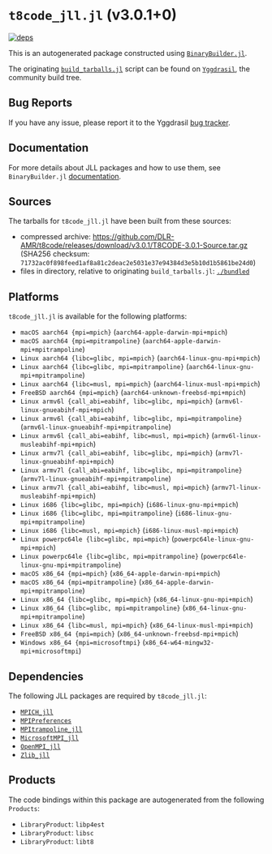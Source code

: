 # `t8code_jll.jl` (v3.0.1+0)

[![deps](https://juliahub.com/docs/t8code_jll/deps.svg)](https://juliahub.com/ui/Packages/General/t8code_jll/)

This is an autogenerated package constructed using [`BinaryBuilder.jl`](https://github.com/JuliaPackaging/BinaryBuilder.jl).

The originating [`build_tarballs.jl`](https://github.com/JuliaPackaging/Yggdrasil/blob/c6de6e2ede052c4962baf8e0b29a56b36e5e13a6/T/t8code/build_tarballs.jl) script can be found on [`Yggdrasil`](https://github.com/JuliaPackaging/Yggdrasil/), the community build tree.

## Bug Reports

If you have any issue, please report it to the Yggdrasil [bug tracker](https://github.com/JuliaPackaging/Yggdrasil/issues).

## Documentation

For more details about JLL packages and how to use them, see `BinaryBuilder.jl` [documentation](https://docs.binarybuilder.org/stable/jll/).

## Sources

The tarballs for `t8code_jll.jl` have been built from these sources:

* compressed archive: https://github.com/DLR-AMR/t8code/releases/download/v3.0.1/T8CODE-3.0.1-Source.tar.gz (SHA256 checksum: `71732ac0f898feed1af8a81c2deac2e5031e37e94384d3e5b10d1b5861be24d0`)
* files in directory, relative to originating `build_tarballs.jl`: [`./bundled`](https://github.com/JuliaPackaging/Yggdrasil/tree/c6de6e2ede052c4962baf8e0b29a56b36e5e13a6/T/t8code/bundled)

## Platforms

`t8code_jll.jl` is available for the following platforms:

* `macOS aarch64 {mpi=mpich}` (`aarch64-apple-darwin-mpi+mpich`)
* `macOS aarch64 {mpi=mpitrampoline}` (`aarch64-apple-darwin-mpi+mpitrampoline`)
* `Linux aarch64 {libc=glibc, mpi=mpich}` (`aarch64-linux-gnu-mpi+mpich`)
* `Linux aarch64 {libc=glibc, mpi=mpitrampoline}` (`aarch64-linux-gnu-mpi+mpitrampoline`)
* `Linux aarch64 {libc=musl, mpi=mpich}` (`aarch64-linux-musl-mpi+mpich`)
* `FreeBSD aarch64 {mpi=mpich}` (`aarch64-unknown-freebsd-mpi+mpich`)
* `Linux armv6l {call_abi=eabihf, libc=glibc, mpi=mpich}` (`armv6l-linux-gnueabihf-mpi+mpich`)
* `Linux armv6l {call_abi=eabihf, libc=glibc, mpi=mpitrampoline}` (`armv6l-linux-gnueabihf-mpi+mpitrampoline`)
* `Linux armv6l {call_abi=eabihf, libc=musl, mpi=mpich}` (`armv6l-linux-musleabihf-mpi+mpich`)
* `Linux armv7l {call_abi=eabihf, libc=glibc, mpi=mpich}` (`armv7l-linux-gnueabihf-mpi+mpich`)
* `Linux armv7l {call_abi=eabihf, libc=glibc, mpi=mpitrampoline}` (`armv7l-linux-gnueabihf-mpi+mpitrampoline`)
* `Linux armv7l {call_abi=eabihf, libc=musl, mpi=mpich}` (`armv7l-linux-musleabihf-mpi+mpich`)
* `Linux i686 {libc=glibc, mpi=mpich}` (`i686-linux-gnu-mpi+mpich`)
* `Linux i686 {libc=glibc, mpi=mpitrampoline}` (`i686-linux-gnu-mpi+mpitrampoline`)
* `Linux i686 {libc=musl, mpi=mpich}` (`i686-linux-musl-mpi+mpich`)
* `Linux powerpc64le {libc=glibc, mpi=mpich}` (`powerpc64le-linux-gnu-mpi+mpich`)
* `Linux powerpc64le {libc=glibc, mpi=mpitrampoline}` (`powerpc64le-linux-gnu-mpi+mpitrampoline`)
* `macOS x86_64 {mpi=mpich}` (`x86_64-apple-darwin-mpi+mpich`)
* `macOS x86_64 {mpi=mpitrampoline}` (`x86_64-apple-darwin-mpi+mpitrampoline`)
* `Linux x86_64 {libc=glibc, mpi=mpich}` (`x86_64-linux-gnu-mpi+mpich`)
* `Linux x86_64 {libc=glibc, mpi=mpitrampoline}` (`x86_64-linux-gnu-mpi+mpitrampoline`)
* `Linux x86_64 {libc=musl, mpi=mpich}` (`x86_64-linux-musl-mpi+mpich`)
* `FreeBSD x86_64 {mpi=mpich}` (`x86_64-unknown-freebsd-mpi+mpich`)
* `Windows x86_64 {mpi=microsoftmpi}` (`x86_64-w64-mingw32-mpi+microsoftmpi`)

## Dependencies

The following JLL packages are required by `t8code_jll.jl`:

* [`MPICH_jll`](https://github.com/JuliaBinaryWrappers/MPICH_jll.jl)
* [`MPIPreferences`](https://github.com/JuliaBinaryWrappers/MPIPreferences.jl)
* [`MPItrampoline_jll`](https://github.com/JuliaBinaryWrappers/MPItrampoline_jll.jl)
* [`MicrosoftMPI_jll`](https://github.com/JuliaBinaryWrappers/MicrosoftMPI_jll.jl)
* [`OpenMPI_jll`](https://github.com/JuliaBinaryWrappers/OpenMPI_jll.jl)
* [`Zlib_jll`](https://github.com/JuliaBinaryWrappers/Zlib_jll.jl)

## Products

The code bindings within this package are autogenerated from the following `Products`:

* `LibraryProduct`: `libp4est`
* `LibraryProduct`: `libsc`
* `LibraryProduct`: `libt8`
